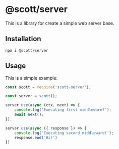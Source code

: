 # @scott/server

This is a library for create a simple web server base.

## Installation

```shel
npm i @scott/server
```

## Usage

This is a simple example:

```js
const scott = require('scott-server');

const server = scott();

server.use(async (ctx, next) => {
    console.log('Executing first middleware!');
    await next();
});

server.use(async ({ response }) => {
    console.log('Executing second middleware!');
    response.end('Hi!')
})
```
